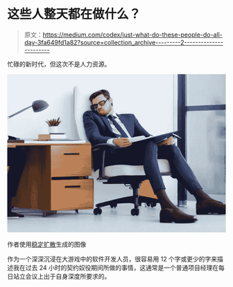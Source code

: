 # 这些人整天都在做什么？

> 原文：<https://medium.com/codex/just-what-do-these-people-do-all-day-3fa649fd1a82?source=collection_archive---------2----------------------->

忙碌的新时代，但这次不是人力资源。

![](img/ea8dc8d8956b1d619cb0d2fc3a92230e.png)

作者使用[稳定扩散](https://github.com/CompVis/stable-diffusion)生成的图像

作为一个深深沉浸在大游戏中的软件开发人员，很容易用 12 个字或更少的字来描述我在过去 24 小时的契约奴役期间所做的事情，这通常是一个普通项目经理在每日站立会议上出于自身深度所要求的。